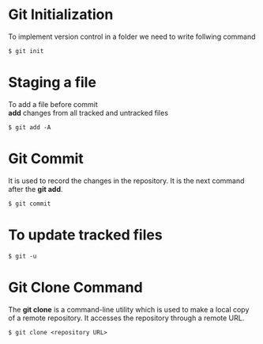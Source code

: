 # Git Initialization

To implement version control in a folder we need to write follwing command 

```
$ git init 
```

# Staging a file

To add a file before commit <br>
**add** changes from all tracked and untracked files
```
$ git add -A
```
 

# Git Commit
It is used to record the changes in the repository. It is the next command after the **git add**.
```
$ git commit 
```

# To update tracked files

```
$ git -u
```

# Git Clone Command
The **git clone** is a command-line utility which is used to make a local copy of a remote repository. It accesses the repository through a remote URL.
```
$ git clone <repository URL>  
```